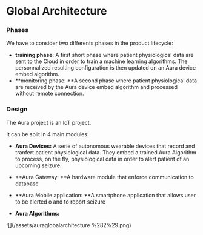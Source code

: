 # Global Architecture

### Phases

We have to consider two differents phases in the product lifecycle:

* **training phase**: A first short phase where patient physiological data are sent to the Cloud in order to train a machine learning algorithms. The personnalized resulting configuration is then updated on an Aura device embed algorithm.
* **monitoring phase: **A second phase where patient physiological data are received by the Aura device embed algorithm and processed without remote connection.

### Design

The Aura project is an IoT project.

It can be split in 4 main modules:

* **Aura Devices:** A serie of autonomous wearable devices that record and tranfert patient physiological data. They embed a trained Aura Algorithm to process, on the fly, physiological data in order to alert patient of an upcoming seizure.

* **Aura Gateway: **A hardware module that enforce communication to database

* **Aura Mobile application: **A smartphone application that allows user to be alerted o and to report seizure

* **Aura Algorithms:**

![](/assets/auraglobalarchitecture %282%29.png)

